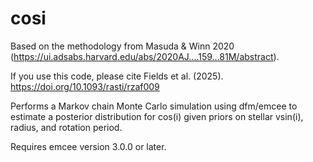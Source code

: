 # cosi

Based on the methodology from Masuda & Winn 2020 (https://ui.adsabs.harvard.edu/abs/2020AJ....159...81M/abstract).

If you use this code, please cite Fields et al. (2025). https://doi.org/10.1093/rasti/rzaf009

Performs a Markov chain Monte Carlo simulation using dfm/emcee to estimate a posterior distribution for cos(i) given priors on stellar vsin(i), radius, and rotation period.

Requires emcee version 3.0.0 or later.

